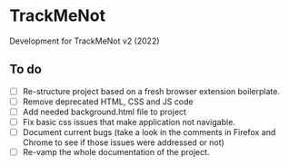 # TrackMeNot
Development for TrackMeNot v2 (2022)

## To do

- [ ] Re-structure project based on a fresh browser extension boilerplate.
- [ ] Remove deprecated HTML, CSS and JS code
- [ ] Add needed background.html file to project
- [ ] Fix basic css issues that make application not navigable.
- [ ] Document current bugs (take a look in the comments in Firefox and Chrome to see if those issues were addressed or not)
- [ ] Re-vamp the whole documentation of the project.